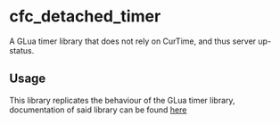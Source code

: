 # cfc_detached_timer
A GLua timer library that does not rely on CurTime, and thus server up-status.

## Usage
This library replicates the behaviour of the GLua timer library, documentation of said library can be found [here](https://wiki.facepunch.com/gmod/timer)